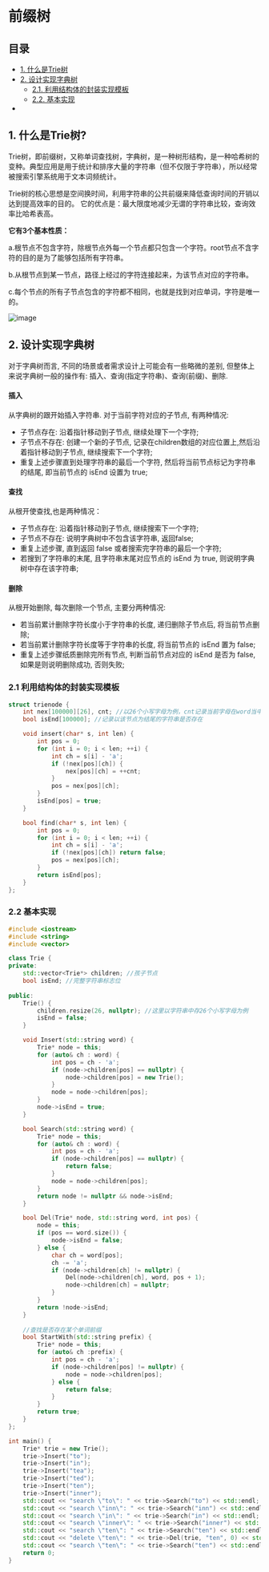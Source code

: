 # 前缀树
## 目录
 - [1. 什么是Trie树](#1-什么是trie树)
 - [2. 设计实现字典树](#2-设计实现字典树)
   - [2.1. 利用结构体的封装实现模板](#21-利用结构体的封装实现模板)
   - [2.2. 基本实现](#22-基本实现)
 -
 

## 1. 什么是Trie树?
Trie树，即前缀树，又称单词查找树，字典树，是一种树形结构，是一种哈希树的变种。典型应用是用于统计和排序大量的字符串（但不仅限于字符串），所以经常被搜索引擎系统用于文本词频统计。
  
Trie树的核心思想是空间换时间，利用字符串的公共前缀来降低查询时间的开销以达到提高效率的目的。 它的优点是：最大限度地减少无谓的字符串比较，查询效率比哈希表高。
  
**它有3个基本性质：**
  
a.根节点不包含字符，除根节点外每一个节点都只包含一个字符。root节点不含字符的目的是为了能够包括所有字符串。  
  
b.从根节点到某一节点，路径上经过的字符连接起来，为该节点对应的字符串。  
  
c.每个节点的所有子节点包含的字符都不相同，也就是找到对应单词，字符是唯一的。 

![image](https://github.com/Feng3333/Algorithm-and-Data-Structure/blob/2c5e4ee589a50a399f06bfc2be62f29fbf3c6756/Tree/Tree-Images/TrieTree1.png)

## 2. 设计实现字典树
对于字典树而言, 不同的场景或者需求设计上可能会有一些略微的差别, 但整体上来说字典树一般的操作有: 插入、查询(指定字符串)、查询(前缀)、删除.  
#### 插入
从字典树的跟开始插入字符串. 对于当前字符对应的子节点, 有两种情况:  
- 子节点存在: 沿着指针移动到子节点, 继续处理下一个字符;  
- 子节点不存在: 创建一个新的子节点, 记录在children数组的对应位置上,然后沿着指针移动到子节点, 继续搜索下一个字符;  
- 重复上述步骤直到处理字符串的最后一个字符, 然后将当前节点标记为字符串的结尾, 即当前节点的 isEnd 设置为 true;  
  
#### 查找
从根开使查找,也是两种情况：
- 子节点存在: 沿着指针移动到子节点, 继续搜索下一个字符;
- 子节点不存在: 说明字典树中不包含该字符串, 返回false;
- 重复上述步骤, 直到返回 false 或者搜索完字符串的最后一个字符;  
- 若搜到了字符串的末尾, 且字符串末尾对应节点的 isEnd 为 true, 则说明字典树中存在该字符串;  

#### 删除
从根开始删除, 每次删除一个节点, 主要分两种情况:
- 若当前累计删除字符长度小于字符串的长度, 递归删除子节点后, 将当前节点删除;  
- 若当前累计删除字符长度等于字符串的长度, 将当前节点的 isEnd 置为 false; 
- 重复上述步骤纸质删除完所有节点, 判断当前节点对应的 isEnd 是否为 false, 如果是则说明删除成功, 否则失败; 

### 2.1 利用结构体的封装实现模板

```c++
struct trienode {
    int nex[100000][26], cnt; //以26个小写字母为例，cnt记录当前字母在word当中的位置
    bool isEnd[100000]; //记录以该节点为结尾的字符串是否存在

    void insert(char* s, int len) {
        int pos = 0;
        for (int i = 0; i < len; ++i) {
            int ch = s[i] - 'a';
            if (!nex[pos][ch]) {
                nex[pos][ch] = ++cnt;
            }
            pos = nex[pos][ch];
        }
        isEnd[pos] = true;
    }

    bool find(char* s, int len) {
        int pos = 0;
        for (int i = 0; i < len; ++i) {
            int ch = s[i] - 'a';
            if (!nex[pos][ch]) return false;
            pos = nex[pos][ch];
        }
        return isEnd[pos];
    }
};
```

### 2.2 基本实现
```c++
#include <iostream>
#include <string>
#include <vector>

class Trie {
private:
    std::vector<Trie*> children; //孩子节点
    bool isEnd; //完整字符串标志位
    
public:
    Trie() {
        children.resize(26, nullptr); //这里以字符串中存26个小写字母为例
        isEnd = false;
    }

    void Insert(std::string word) {
        Trie* node = this;
        for (auto& ch : word) {
            int pos = ch - 'a';
            if (node->children[pos] == nullptr) {
                node->children[pos] = new Trie();
            }
            node = node->children[pos];
        }
        node->isEnd = true;
    }

    bool Search(std::string word) {
        Trie* node = this;
        for (auto& ch : word) {
            int pos = ch - 'a';
            if (node->children[pos] == nullptr) {
                return false;
            }
            node = node->children[pos];
        }
        return node != nullptr && node->isEnd;
    }

    bool Del(Trie* node, std::string word, int pos) {
        node = this;
        if (pos == word.size()) {
            node->isEnd = false;
        } else {
            char ch = word[pos];
            ch -= 'a';
            if (node->children[ch] != nullptr) {
                Del(node->children[ch], word, pos + 1);
                node->children[ch] = nullptr;
            }
        }
        return !node->isEnd;
    }
    
    //查找是否存在某个单词前缀
    bool StartWith(std::string prefix) {
        Trie* node = this;
        for (auto& ch :prefix) {
            int pos = ch - 'a';
            if (node->children[pos] != nullptr) {
                node = node->children[pos];
            } else {
                return false;
            }
        }
        return true;
    }
};

int main() {
    Trie* trie = new Trie();
    trie->Insert("to");
    trie->Insert("in");
    trie->Insert("tea");
    trie->Insert("ted");
    trie->Insert("ten");
    trie->Insert("inner");
    std::cout << "search \"to\": " << trie->Search("to") << std::endl;
    std::cout << "search \"inn\": " << trie->Search("inn") << std::endl;
    std::cout << "search \"in\": " << trie->Search("in") << std::endl;
    std::cout << "search \"inner\": " << trie->Search("inner") << std::endl;
    std::cout << "search \"ten\": " << trie->Search("ten") << std::endl;
    std::cout << "delete \"ten\": " << trie->Del(trie, "ten", 0) << std::endl;
    std::cout << "search \"ten\": " << trie->Search("ten") << std::endl;
    return 0;
}
```

